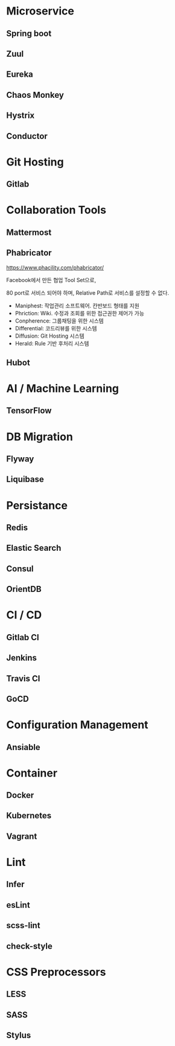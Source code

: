 # Microservice
## Spring boot
## Zuul
## Eureka
## Chaos Monkey
## Hystrix
## Conductor

# Git Hosting
## Gitlab

# Collaboration Tools
## Mattermost
## Phabricator 
https://www.phacility.com/phabricator/

Facebook에서 만든 협업 Tool Set으로,

80 port로 서비스 되어야 하며, Relative Path로 서비스를 설정할 수 없다.

- Maniphest: 작업관리 소프트웨어. 칸반보드 형태를 지원
- Phriction: Wiki. 수정과 조회를 위한 접근권한 제어가 가능
- Conpherence: 그룹채팅을 위한 시스템
- Differential: 코드리뷰를 위한 시스템
- Diffusion: Git Hosting 시스템
- Herald: Rule 기반 후처리 시스템

## Hubot

# AI / Machine Learning
## TensorFlow

# DB Migration
## Flyway
## Liquibase

# Persistance
## Redis
## Elastic Search
## Consul
## OrientDB

# CI / CD
## Gitlab CI
## Jenkins
## Travis CI
## GoCD

# Configuration Management
## Ansiable

# Container
## Docker
## Kubernetes
## Vagrant

# Lint
## Infer
## esLint
## scss-lint
## check-style

# CSS Preprocessors
## LESS
## SASS
## Stylus
